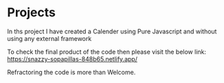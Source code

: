 # Projects

In ths project I have created a Calender using Pure Javascript and without using any external framework

To check the final product of the code then please visit the below link:
https://snazzy-sopapillas-848b65.netlify.app/

Refractoring the code is more than Welcome.
